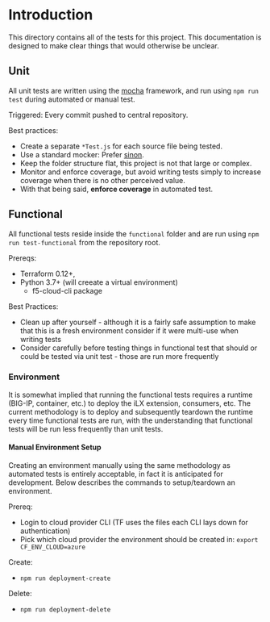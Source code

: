 # Introduction

This directory contains all of the tests for this project.  This documentation is designed to make clear things that would otherwise be unclear.

## Unit

All unit tests are written using the [mocha](https://mochajs.org) framework, and run using ```npm run test``` during automated or manual test.

Triggered: Every commit pushed to central repository.

Best practices:

- Create a separate ```*Test.js``` for each source file being tested.
- Use a standard mocker:  Prefer [sinon](https://sinonjs.org). 
- Keep the folder structure flat, this project is not that large or complex.
- Monitor and enforce coverage, but avoid writing tests simply to increase coverage when there is no other perceived value.
- With that being said, **enforce coverage** in automated test.

## Functional

All functional tests reside inside the ```functional``` folder and are run using ```npm run test-functional``` from the repository root.

Prereqs:

- Terraform 0.12+,
- Python 3.7+ (will creeate a virtual environment)
    - f5-cloud-cli package

Best Practices:

- Clean up after yourself - although it is a fairly safe assumption to make that this is a fresh environment consider if it were multi-use when writing tests
- Consider carefully before testing things in functional test that should or could be tested via unit test - those are run more frequently

### Environment

It is somewhat implied that running the functional tests requires a runtime (BIG-IP, container, etc.) to deploy the iLX extension, consumers, etc.  The current methodology is to deploy and subsequently teardown the runtime every time functional tests are run, with the understanding that functional tests will be run less frequently than unit tests.

#### Manual Environment Setup

Creating an environment manually using the same methodology as automated tests is entirely acceptable, in fact it is anticipated for development.  Below describes the commands to setup/teardown an environment.

Prereq:

- Login to cloud provider CLI (TF uses the files each CLI lays down for authentication)
- Pick which cloud provider the environment should be created in: `export CF_ENV_CLOUD=azure`

Create:

- `npm run deployment-create`

Delete:

- `npm run deployment-delete`